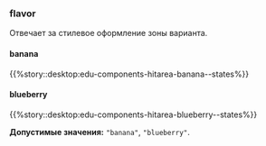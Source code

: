 ### flavor

Отвечает за стилевое оформление зоны варианта.

#### banana

{{%story::desktop:edu-components-hitarea-banana--states%}}

#### blueberry

{{%story::desktop:edu-components-hitarea-blueberry--states%}}

<!-- props:start -->
**Допустимые значения:** `"banana"`, `"blueberry"`.
<!-- props:end -->
